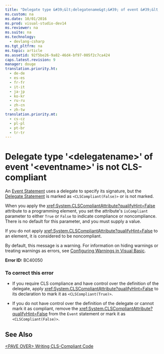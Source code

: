 ```yaml
---
title: "Delegate type &#39;&lt;delegatename&gt;&#39; of event &#39;&lt;eventname&gt;&#39; is not CLS-compliant"
ms.custom: na
ms.date: 10/01/2016
ms.prod: visual-studio-dev14
ms.reviewer: na
ms.suite: na
ms.technology: 
  - devlang-csharp
ms.tgt_pltfrm: na
ms.topic: article
ms.assetid: 92f5be26-9a82-46d4-bf97-005f2c7ca424
caps.latest.revision: 9
manager: douge
translation.priority.ht: 
  - de-de
  - es-es
  - fr-fr
  - it-it
  - ja-jp
  - ko-kr
  - ru-ru
  - zh-cn
  - zh-tw
translation.priority.mt: 
  - cs-cz
  - pl-pl
  - pt-br
  - tr-tr
---
```

# Delegate type &#39;&lt;delegatename&gt;&#39; of event &#39;&lt;eventname&gt;&#39; is not CLS-compliant
An [Event Statement](../Topic/Event%20Statement.md) uses a delegate to specify its signature, but the [Delegate Statement](../Topic/Delegate%20Statement.md) is marked as `<CLSCompliant(False)>` or is not marked.  
  
 When you apply the <xref:System.CLSCompliantAttribute?qualifyHint=False> attribute to a programming element, you set the attribute's `isCompliant` parameter to either `True` or `False` to indicate compliance or noncompliance. There is no default for this parameter, and you must supply a value.  
  
 If you do not apply <xref:System.CLSCompliantAttribute?qualifyHint=False> to an element, it is considered to be noncompliant.  
  
 By default, this message is a warning. For information on hiding warnings or treating warnings as errors, see [Configuring Warnings in Visual Basic](../VS_IDE/Configuring-Warnings-in-Visual-Basic.md).  
  
 **Error ID:** BC40050  
  
### To correct this error  
  
-   If you require CLS compliance and have control over the definition of the delegate, apply <xref:System.CLSCompliantAttribute?qualifyHint=False> to its declaration to mark it as `<CLSCompliant(True)>`.  
  
-   If you do not have control over the definition of the delegate or cannot mark it as compliant, remove the <xref:System.CLSCompliantAttribute?qualifyHint=False> from the `Event` statement or mark it as `<CLSCompliant(False)>`.  
  
## See Also  
 [<PAVE OVER\> Writing CLS-Compliant Code](assetId:///4c705105-69a2-4e5e-b24e-0633bc32c7f3)